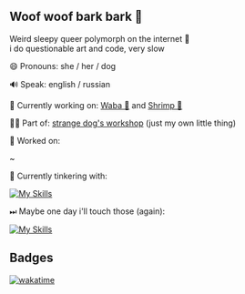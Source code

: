 ## Woof woof bark bark 👋

Weird sleepy queer polymorph on the internet 🦈  
i do questionable art and code, very slow

😄 Pronouns: she / her / dog

🔊 Speak: english / russian 

🔭 Currently working on: [Waba 🔆](https://github.com/kapertdog/waba) and [Shrimp 🦐](https://github.com/kapertdog/shrimp)

🐕‍🦺 Part of: [strange dog's workshop](https://github.com/strange-dog-s-workshop) (just my own little thing)

📂 Worked on:

~

🌱 Currently tinkering with:

[![My Skills](https://skillicons.dev/icons?i=py,js,nodejs,regex,bash,docker,blender,godot,figma,md,qt,linux)](https://skillicons.dev/)

⏭ Maybe one day i'll touch those (again):

[![My Skills](https://skillicons.dev/icons?i=cpp,arduino,rust,lua,ts,java,kotlin,cs,html,androidstudio)](https://skillicons.dev/)

## Badges
[![wakatime](https://wakatime.com/badge/user/c953efa8-fc06-4e4c-8158-fcc289fcf2e6.svg)](https://wakatime.com/@c953efa8-fc06-4e4c-8158-fcc289fcf2e6)

<!--
**kapertdog/kapertdog** is a ✨ _special_ ✨ repository because its `README.md` (this file) appears on your GitHub profile.

Here are some ideas to get you started:

- 👯 I’m looking to collaborate on ...
- 🤔 I’m looking for help with ...
- 💬 Ask me about ...
- 📫 How to reach me: ...
- ⚡ Fun fact: ...
-->
